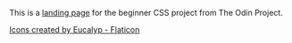 This is a [landing page](http://danoru.github.io/odin-landing/) for the beginner CSS project from The Odin Project.


[Icons created by Eucalyp - Flaticon](https://www.flaticon.com/authors/eucalyp)